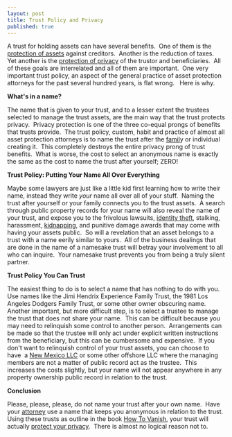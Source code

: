 ```yaml
---
layout: post
title: Trust Policy and Privacy
published: true
---
```

<p>A trust for holding assets can have several benefits.  One of them is the <a title="asset protection" href="http://en.wikipedia.org/wiki/Asset_protection" target="_blank">protection of assets</a> against creditors.  Another is the reduction of taxes.  Yet another is the <a title="Trust policy privacy protection" href="http://www.howtovanish.com/2010/04/trust-policy-and-privacy" target="_blank">protection of privacy</a> of the trustor and beneficiaries.  All of these goals are interrelated and all of them are important.  One very important trust policy, an aspect of the general practice of asset protection attorneys for the past several hundred years, is flat wrong.   Here is why.</p>
<p><strong>What's in a name?</strong></p>
<p>The name that is given to your trust, and to a lesser extent the trustees selected to manage the trust assets, are the main way that the trust protects privacy.  Privacy protection is one of the three co-equal prongs of benefits that trusts provide.  The trust policy, custom, habit and practice of almost all asset protection attorneys is to name the trust after the <a title="family protection" href="http://www.howtovanish.com/2010/03/family-protection-plan-a-personal-fourth-amendment/" target="_blank">famil</a>y or individual creating it.  This completely destroys the entire privacy prong of trust benefits.  What is worse, the cost to select an anonymous name is exactly the same as the cost to name the trust after yourself; ZERO!</p>
<p><strong>Trust Policy: Putting Your Name All Over Everything</strong></p>
<p>Maybe some lawyers are just like a little kid first learning how to write their name, instead they write <em>your</em> name all over all of your stuff.  Naming the trust after yourself or your family connects you to the trust assets.  A search through public property records for your name will also reveal the name of your trust, and expose you to the frivolous lawsuits, <a title="identity theft" href="http://www.darkreading.com/securityservices/security/privacy/showArticle.jhtml?articleID=222600185" target="_blank">identity theft</a>, stalking, harassment, <a title="kidnapping" href="http://www.npr.org/templates/story/story.php?storyId=90907266&amp;ft=1&amp;f=1001" target="_blank">kidnapping</a>, and punitive damage awards that may come with having your assets public.  So will a revelation that an asset belongs to a trust with a name eerily similar to yours.  All of the business dealings that are done in the name of a namesake trust will betray your involvement to all who can inquire.  Your namesake trust prevents you from being a truly silent partner.</p>
<p><strong>Trust Policy You Can Trust</strong></p>
<p>The easiest thing to do is to select a name that has nothing to do with you.  Use names like the Jimi Hendrix Experience Family Trust, the 1981 Los Angeles Dodgers Family Trust, or some other owner obscuring name.  Another important, but more difficult step, is to select a trustee to manage the trust that does not share your name.  This can be difficult because you may need to relinquish some control to another person.  Arrangements can be made so that the trustee will only act under explicit written instructions from the beneficiary, but this can be cumbersome and expensive.  If you don't want to relinquish control of your trust assets, you can choose to have  a <a title="LLC to protect privacy" href="http://www.howtovanish.com/2009/08/the-state-of-the-llc/" target="_blank">New Mexico LLC</a> or some other offshore LLC where the managing members are not a matter of public record act as the trustee.  This increases the costs slightly, but your name will not appear anywhere in any property ownership public record in relation to the trust.</p>
<p><strong>Conclusion</strong></p>
<p>Please, please, please, do not name your trust after your own name.  Have your <a title="trust attorney" href="http://www.billroundsjd.com" target="_blank">attorney</a> use a name that keeps you anonymous in relation to the trust.  Using these trusts as outline in the book <a href="http://www.howtovanish.com/HTVBook">How To Vanish</a>, your trust will actually <a title="protect privacy" href="http://www.howtovanish.com/2010/04/keep-address-private/" target="_blank">protect your privacy</a>.  There is almost no logical reason not to.</p>
